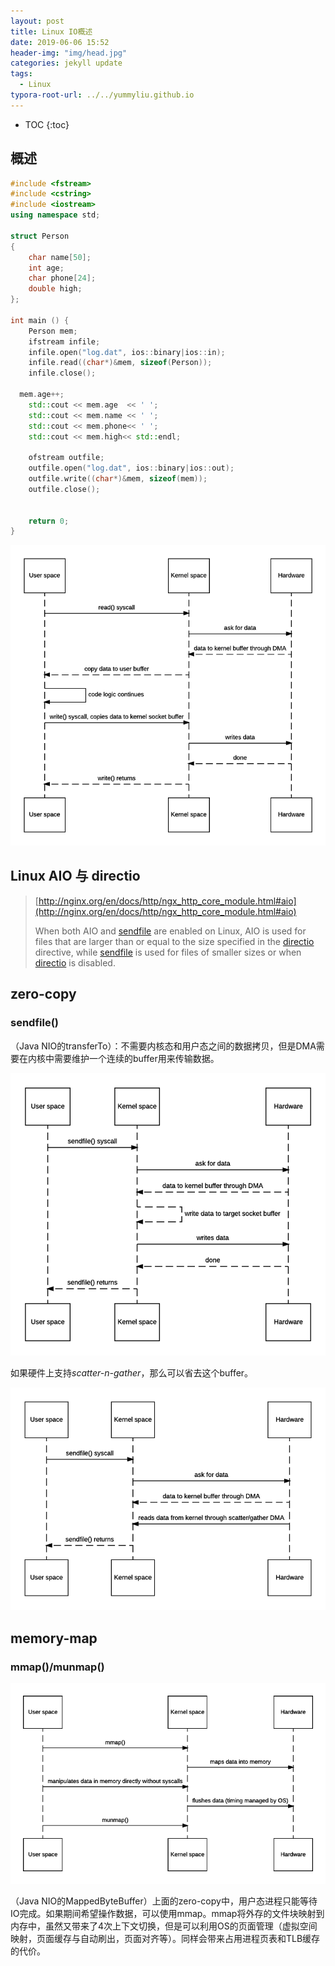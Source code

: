 ```yaml
---
layout: post
title: Linux IO概述
date: 2019-06-06 15:52
header-img: "img/head.jpg"
categories: jekyll update
tags:
  - Linux
typora-root-url: ../../yummyliu.github.io
---
```


* TOC
{:toc}
## 概述

```c++
#include <fstream>
#include <cstring>
#include <iostream>
using namespace std;

struct Person
{
	char name[50];
	int age;
	char phone[24];
	double high;
};

int main () {
	Person mem;
	ifstream infile;
	infile.open("log.dat", ios::binary|ios::in);
	infile.read((char*)&mem, sizeof(Person));
	infile.close();
  
  mem.age++;
	std::cout << mem.age  << ' ';
	std::cout << mem.name << ' ';
	std::cout << mem.phone<< ' ';
	std::cout << mem.high<< std::endl;

	ofstream outfile;
	outfile.open("log.dat", ios::binary|ios::out);
	outfile.write((char*)&mem, sizeof(mem));
	outfile.close();


	return 0;
}
```



![img](/image/linuxio.png)

## Linux AIO 与 directio

> [http://nginx.org/en/docs/http/ngx_http_core_module.html#aio](http://nginx.org/en/docs/http/ngx_http_core_module.html#aio)
>
> When both AIO and [sendfile](http://nginx.org/en/docs/http/ngx_http_core_module.html#sendfile) are enabled on Linux, AIO is used for files that are larger than or equal to the size specified in the [directio](http://nginx.org/en/docs/http/ngx_http_core_module.html#directio) directive, while [sendfile](http://nginx.org/en/docs/http/ngx_http_core_module.html#sendfile) is used for files of smaller sizes or when [directio](http://nginx.org/en/docs/http/ngx_http_core_module.html#directio) is disabled.

## zero-copy

### sendfile()

（Java NIO的transferTo）：不需要内核态和用户态之间的数据拷贝，但是DMA需要在内核中需要维护一个连续的buffer用来传输数据。

![img](/image/sendfile.png)

如果硬件上支持*scatter-n-gather*，那么可以省去这个buffer。

![img](/image/scater.png)

## memory-map

### mmap()/munmap()

![img](/image/mmap.png)

（Java NIO的MappedByteBuffer）上面的zero-copy中，用户态进程只能等待IO完成。如果期间希望操作数据，可以使用mmap。mmap将外存的文件块映射到内存中，虽然又带来了4次上下文切换，但是可以利用OS的页面管理（虚拟空间映射，页面缓存与自动刷出，页面对齐等）。同样会带来占用进程页表和TLB缓存的代价。